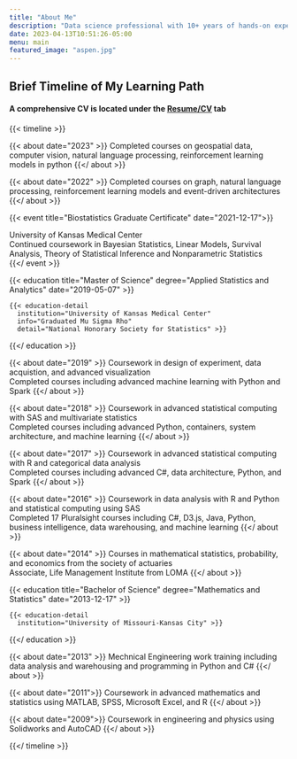 ```yaml
---
title: "About Me"
description: "Data science professional with 10+ years of hands-on experience in advanced analytics, software engineering, statistics, and applied machine learning."
date: 2023-04-13T10:51:26-05:00
menu: main
featured_image: "aspen.jpg"
---
```


## Brief Timeline of My Learning Path

#### A comprehensive CV is located under the [Resume/CV](https://jmwinemiller.github.io/portfolio/resume "Current CV") tab

{{< timeline >}}

  {{< about date="2023" >}}
    Completed courses on geospatial data, computer vision, natural language processing, reinforcement learning models in python
  {{</ about >}}

  {{< about date="2022" >}}
    Completed courses on graph, natural language processing, reinforcement learning models and event-driven architectures
  {{</ about >}}

  {{< event
   title="Biostatistics Graduate Certificate"
   date="2021-12-17">}}
    <div class="institution">
      University of Kansas Medical Center
    </div>
    <div class="detail">
      Continued coursework in Bayesian Statistics, Linear Models, Survival Analysis, Theory of Statistical Inference and Nonparametric Statistics
    </div>
  {{</ event >}}

  {{< education
    title="Master of Science"
    degree="Applied Statistics and Analytics"
    date="2019-05-07" >}}

    {{< education-detail
      institution="University of Kansas Medical Center"
      info="Graduated Mu Sigma Rho"
      detail="National Honorary Society for Statistics" >}}

  {{</ education >}}

  {{< about date="2019" >}}
    Coursework in design of experiment, data acquistion, and advanced visualization
    <br>
    Completed courses including advanced machine learning with Python and Spark
  {{</ about >}}

  {{< about date="2018" >}}
    Coursework in advanced statistical computing with SAS and multivariate statistics
    <br>
    Completed courses including advanced Python, containers, system architecture, and machine learning
  {{</ about >}}

  {{< about date="2017" >}}
    Coursework in advanced statistical computing with R and categorical data analysis
    <br>
    Completed courses including advanced C#, data architecture, Python, and Spark
  {{</ about >}}

  {{< about date="2016" >}}
    Coursework in data analysis with R and Python and statistical computing using SAS
    <br>
    Completed 17 Pluralsight courses including C#, D3.js, Java, Python, business intelligence, data warehousing, and machine learning
  {{</ about >}}

  {{< about date="2014" >}}
    Courses in mathematical statistics, probability, and economics from the society of actuaries
    <br>
    Associate, Life Management Institute from LOMA
  {{</ about >}}

  {{< education
    title="Bachelor of Science"
    degree="Mathematics and Statistics"
    date="2013-12-17" >}}

    {{< education-detail
      institution="University of Missouri-Kansas City" >}}

  {{</ education >}}

  {{< about date="2013" >}}
    Mechnical Engineering work training including data analysis and warehousing and programming in Python and C#
  {{</ about >}}

  {{< about date="2011">}}
    Coursework in advanced mathematics and statistics using MATLAB, SPSS, Microsoft Excel, and R
  {{</ about >}}

  {{< about date="2009">}}
    Coursework in engineering and physics using Solidworks and AutoCAD
  {{</ about >}}

{{</ timeline >}}
